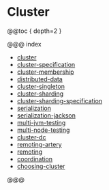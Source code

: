 # Cluster

@@toc { depth=2 }

@@@ index

* [cluster](cluster.md)
* [cluster-specification](cluster-concepts.md)
* [cluster-membership](cluster-membership.md)
* [distributed-data](distributed-data.md)
* [cluster-singleton](cluster-singleton.md)
* [cluster-sharding](cluster-sharding.md)
* [cluster-sharding-specification](cluster-sharding-concepts.md)
* [serialization](../serialization.md)
* [serialization-jackson](../serialization-jackson.md)
* [multi-jvm-testing](../multi-jvm-testing.md)
* [multi-node-testing](../multi-node-testing.md)
* [cluster-dc](../cluster-dc.md)
* [remoting-artery](../remoting-artery.md)
* [remoting](../remoting.md)
* [coordination](../coordination.md)
* [choosing-cluster](choosing-cluster.md)

@@@
